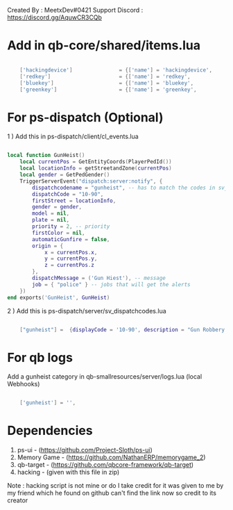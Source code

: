 Created By : MeetxDev#0421
Support Discord : https://discord.gg/AquwCR3CQb

# Add in qb-core/shared/items.lua

````lua

	['hackingdevice'] 			 	= {['name'] = 'hackingdevice', 			  		['label'] = 'Hacking Device', 			['weight'] = 2000, 		['type'] = 'item', 		['image'] = 'hackingdevice.png', 	['unique'] = false, 	['useable'] = true, 	['shouldClose'] = true,	   ['combinable'] = nil,   ['description'] = 'Do you know how to use?'},
	['redkey'] 			 			= {['name'] = 'redkey', 			  			['label'] = 'Red Key', 					['weight'] = 2000, 		['type'] = 'item', 		['image'] = 'redkey.png', 			['unique'] = false, 	['useable'] = true, 	['shouldClose'] = true,	   ['combinable'] = nil,   ['description'] = 'A Key I Guess'},
	['bluekey'] 			 		= {['name'] = 'bluekey', 			  			['label'] = 'Blue Key', 				['weight'] = 2000, 		['type'] = 'item', 		['image'] = 'bluekey.png', 			['unique'] = false, 	['useable'] = true, 	['shouldClose'] = true,	   ['combinable'] = nil,   ['description'] = 'A Key I Guess'},
	['greenkey'] 			 		= {['name'] = 'greenkey', 			  			['label'] = 'Green Key', 				['weight'] = 2000, 		['type'] = 'item', 		['image'] = 'greenkey.png', 		['unique'] = false, 	['useable'] = true, 	['shouldClose'] = true,	   ['combinable'] = nil,   ['description'] = 'A Key I Guess'},

````

# For ps-dispatch (Optional)

1 ) Add this in ps-dispatch/client/cl_events.lua

````lua

local function GunHeist()
    local currentPos = GetEntityCoords(PlayerPedId())
    local locationInfo = getStreetandZone(currentPos)
    local gender = GetPedGender()
    TriggerServerEvent("dispatch:server:notify", {
        dispatchcodename = "gunheist", -- has to match the codes in sv_dispatchcodes.lua so that it generates the right blip
        dispatchCode = "10-90",
        firstStreet = locationInfo,
        gender = gender,
        model = nil,
        plate = nil,
        priority = 2, -- priority
        firstColor = nil,
        automaticGunfire = false,
        origin = {
            x = currentPos.x,
            y = currentPos.y,
            z = currentPos.z
        },
        dispatchMessage = ('Gun Hiest'), -- message
        job = { "police" } -- jobs that will get the alerts
    })
end exports('GunHeist', GunHeist)

````

2 ) Add this is ps-dispatch/server/sv_dispatchcodes.lua

````lua

	["gunheist"] =  {displayCode = '10-90', description = "Gun Robbery In Progress", radius = 0, recipientList = {'police'}, blipSprite = 150, blipColour = 1, blipScale = 1.5, blipLength = 2, sound = "robberysound", offset = "false", blipflash = "false"},

````

# For qb logs

Add a gunheist category in qb-smallresources/server/logs.lua (local Webhooks)

````lua

    ['gunheist'] = '',

````

# Dependencies 

1) ps-ui - (https://github.com/Project-Sloth/ps-ui)
2) Memory Game - (https://github.com/NathanERP/memorygame_2)
3) qb-target - (https://github.com/qbcore-framework/qb-target)
4) hacking - (given with this file in zip)

Note : hacking script is not mine or do I take credit for it was given to me by my friend which he found on github can't find the link now so credit to its creator